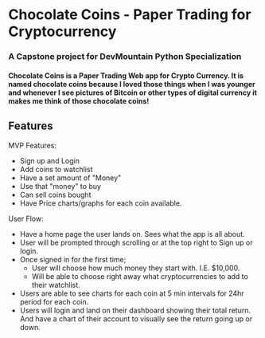 # Chocolate Coins - Paper Trading for Cryptocurrency
### A Capstone project for DevMountain Python Specialization


<h4>
Chocolate Coins is a Paper Trading Web app for Crypto Currency. It is named chocolate coins because I loved those things when I was younger and whenever I see pictures of Bitcoin or other types of digital currency it makes me think of those chocolate coins!
</h4>

## Features

<p>
MVP Features:
</p>

- Sign up and Login
- Add coins to watchlist
- Have a set amount of "Money"
- Use that "money" to buy
- Can sell coins bought
- Have Price charts/graphs for each coin available.

<p>
User Flow:
</p>

- Have a home page the user lands on. Sees what the app is all about.
- User will be prompted through scrolling or at the top right to Sign up or login.
- Once signed in for the first time;
   - User will choose how much money they start with. I.E. $10,000.
   - Will be able to choose right away what cryptocurrencies to add to their watchlist.
- Users are able to see charts for each coin at 5 min intervals for 24hr period for each coin.
- Users will login and land on their dashboard showing their total return. And have a chart of their account to visually see the return going up or down.

